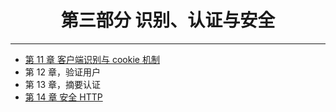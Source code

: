 <h1 align="center">第三部分 识别、认证与安全</h1>

---

- [第 11 章 客户端识别与 cookie 机制](chapter11.md)
- 第 12 章，验证用户
- 第 13 章，摘要认证
- [第 14 章 安全 HTTP](./chapter14.md)
